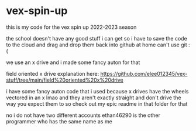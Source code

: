 # vex-spin-up
this is my code for the vex spin up 2022-2023 season

the school doesn't have any good stuff i can get so i have to save the code to the cloud and drag and drop them back into github at home
can't use git :(

we use an x drive and i made some fancy auton for that

field oriented x drive explanation here: https://github.com/elee012345/vex-stuff/tree/main/field%20oriented%20x%20drive

i have some fancy auton code that i used because x drives have the wheels vectored in an x lmao and they aren't exactly straight and don't drive the way you expect them to so check out my epic readme in that folder for that

no i do not have two different accounts ethan46290 is the other programmer who has the same name as me

